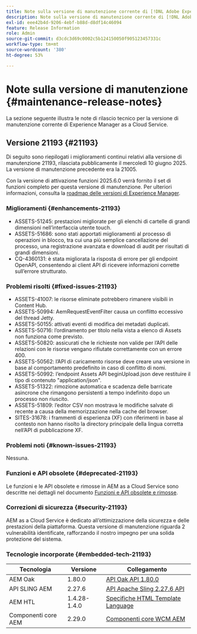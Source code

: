 ```yaml
---
title: Note sulla versione di manutenzione corrente di [!DNL Adobe Experience Manager]  as a Cloud Service.
description: Note sulla versione di manutenzione corrente di [!DNL Adobe Experience Manager]  as a Cloud Service.
exl-id: eee42b4d-9206-4ebf-b88d-d8df14c46094
feature: Release Information
role: Admin
source-git-commit: d3cdc3d69c0002c5b124150050f905123457331c
workflow-type: tm+mt
source-wordcount: '380'
ht-degree: 53%

---
```



# Note sulla versione di manutenzione {#maintenance-release-notes}

La sezione seguente illustra le note di rilascio tecnico per la versione di manutenzione corrente di Experience Manager as a Cloud Service.

## Versione 21193 {#21193}

Di seguito sono riepilogati i miglioramenti continui relativi alla versione di manutenzione 21193, rilasciata pubblicamente il mercoledì 10 giugno 2025. La versione di manutenzione precedente era la 21005.

Con la versione di attivazione funzioni 2025.6.0 verrà fornito il set di funzioni completo per questa versione di manutenzione. Per ulteriori informazioni, consulta la [roadmap delle versioni di Experience Manager](https://experienceleague.adobe.com/it/docs/experience-manager-release-information/aem-release-updates/update-releases-roadmap).

### Miglioramenti {#enhancements-21193}

* ASSETS-51245: prestazioni migliorate per gli elenchi di cartelle di grandi dimensioni nell’interfaccia utente touch.
* ASSETS-51686: sono stati apportati miglioramenti al processo di operazioni in blocco, tra cui una più semplice cancellazione del processo, una registrazione avanzata e download di audit per risultati di grandi dimensioni.
* CQ-4360131: è stata migliorata la risposta di errore per gli endpoint OpenAPI, consentendo ai client API di ricevere informazioni corrette sull’errore strutturato.

### Problemi risolti {#fixed-issues-21193}

* ASSETS-41007: le risorse eliminate potrebbero rimanere visibili in Content Hub.
* ASSETS-50994: AemRequestEventFilter causa un conflitto eccessivo del thread Jetty.
* ASSETS-50155: attivati eventi di modifica dei metadati duplicati.
* ASSETS-50716: l’ordinamento per titolo nella vista a elenco di Assets non funziona come previsto.
* ASSETS-50820: assicurati che le richieste non valide per l’API delle relazioni con le risorse vengano rifiutate correttamente con un errore 400.
* ASSETS-50562: l’API di caricamento risorse deve creare una versione in base al comportamento predefinito in caso di conflitto di nomi.
* ASSETS-50992: l’endpoint Assets API beginUpload.json deve restituire il tipo di contenuto &quot;application/json&quot;.
* ASSETS-51322: rimozione automatica e scadenza delle barricate asincrone che rimangono persistenti a tempo indefinito dopo un processo non riuscito.
* ASSETS-51809: l’editor CSV non mostrava le modifiche salvate di recente a causa della memorizzazione nella cache del browser.
* SITES-31678: i frammenti di esperienza (XF) con riferimenti in base al contesto non hanno risolto la directory principale della lingua corretta nell’API di pubblicazione XF.


### Problemi noti {#known-issues-21193}

Nessuna.

### Funzioni e API obsolete {#deprecated-21193}

Le funzioni e le API obsolete e rimosse in AEM as a Cloud Service sono descritte nei dettagli nel documento [Funzioni e API obsolete e rimosse](/help/release-notes/deprecated-removed-features.md).

### Correzioni di sicurezza {#security-21193}

AEM as a Cloud Service è dedicato all’ottimizzazione della sicurezza e delle prestazioni della piattaforma. Questa versione di manutenzione riguarda 2 vulnerabilità identificate, rafforzando il nostro impegno per una solida protezione del sistema.

### Tecnologie incorporate {#embedded-tech-21193}

| Tecnologia | Versione | Collegamento |
|---|---|---|
| AEM Oak | 1.80.0 | [API Oak API 1.80.0](https://www.javadoc.io/doc/org.apache.jackrabbit/oak-api/1.80.0/index.html) |
| API SLING AEM | 2.27.6 | [API Apache Sling 2.27.6 API](https://www.javadoc.io/doc/org.apache.sling/org.apache.sling.api/latest/index.html) |
| AEM HTL | 1.4.28-1.4.0 | [Specifiche HTML Template Language](https://github.com/adobe/htl-spec) |
| Componenti core AEM | 2.29.0 | [Componenti core WCM AEM](https://github.com/adobe/aem-core-wcm-components) |
